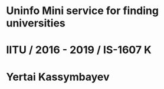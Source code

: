 # Uninfo Mini service for finding universities
# IITU / 2016 - 2019 / IS-1607 K
# Yertai Kassymbayev

